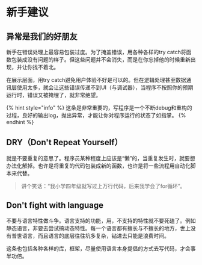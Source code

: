# 新手建议

## 异常是我们的好朋友

新手在错误处理上最容易包装过度。为了掩盖错误，用各种各样的try catch将函数包装成没有问题的样子。但这些问题并不会消失，而是在你忘掉他的时候重新出现，并让你找不着北。

在展示层面，用try catch避免用户体验不好是可以的。但在逻辑处理甚至数据通讯层使用太多，就会让这些错误传递不到UI（与调试器），当程序不按照你的预期运行时，错误又被掩埋了，就非常绝望。

{% hint style="info" %}
这条是非常重要的，写程序是一个不断debug和重构的过程，良好的输出log，抛出异常，才能让你对程序运行的状态了如指掌。
{% endhint %}

## DRY（Don't Repeat Yourself）

就是不要重复的意思了。程序员某种程度上应该是“懒”的，当重复发生时，就要想办法化解掉。也许是将重复的代码包装成新的函数，也许是将一些流程用自动化脚本来代替。

> 讲个笑话：“我小学四年级就写过上万行代码，后来我学会了for循环”。

## Don't fight with language

不要与语言特性做斗争。语言支持的功能，用，不支持的特性就不要死磕了。例如静态语言，非要去尝试搞动态特性。每一个语言都有擅长与不擅长的地方，世上没有普世语言，而且语言的底层往往坑多复杂，钻进去只能是浪费时间。

这条也包括各种各样的库，框架，尽量使用语言本身提倡的方式去写代码，才会事半功倍。

